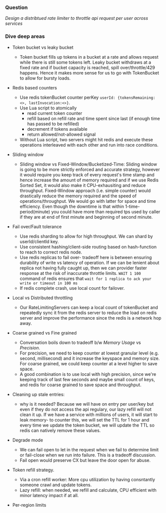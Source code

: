 ### Question
*Design a distribtued rate limiter to throttle api request per user across services*

### Dive deep areas
- Token bucket vs leaky bucket
    - Token bucket fills up tokens in a bucket at a rate and allows request while there is still some tokens left. Leaky bucket withdraws 
    at a fixed rate and if bucket capacity is reached, spill over/throttle/429 happens. Hence it makes more sense for us to go with
     TokenBucket to allow for bursty loads.
- Redis based counters
    - Use redis tokenBucket counter perKey `userId: {tokensRemaining: <>, lastInvocation:<>}`. 
    - Use Lua script to atomically
        - read current token counter
        - refill based on refill rate and time spent since last (if enough time has passed to be refilled)
        - decrement if tokens available
        - return allowed/not-allowed signal
    - Without Lua script, two servers might hit redis and execute these operations interleaved with each other and run into race conditions.
- Sliding window
    - Sliding window vs Fixed-Window/Bucketized-Time: Sliding window is going to be more strictly enforced and accurate strategy, however it would require you keep track of every request's time stamp and hence increase the amount of memory required and if we use Redis Sorted Set, it would also make it CPU-exhausiting and reduce throughput. Fixed-Window approach (i.e. simple counter) would drastically reduce the memory required and the speed of operations/throughput. We would go with latter for space and time efficiency. Even though the downtime is that within 1-time-period(minute) you could have more than required tps used by caller if they are at end of first minute and beginning of second minute.
- Fail over/Fault tolerance
    - Use redis sharding to allow for high throughput. We can shard by userId/clientId key.
    - Use consistent hashing/client-side routing based on hash-function to reach to correct redis node. 
    - Use redis replicas to fail over- tradeoff here is between ensuring durability of write vs latency of operation. If we can be lenient about replica not having fully caught up, then we can provider faster response at the risk of inaccurate throttle limits. `WAIT 1 100` command of redis ensures that `wait for 1 replica to ack your write or timeout in 100 ms`
    - If redis complete crash, use local count for failover. 
- Local vs Distributed throttling
    - Our RateLimitingServers can keep a local count of tokenBucket and repeatedly sync it from the redis server to reduce the load on redis server and improve the performance since the redis is a network hop away.

- Coarse grained vs Fine grained
    - Conversation boils down to tradeoff b/w *Memory Usage* vs *Precision*. 
    - For precision, we need to keep counter at lowest granular level (e.g. second, millisecond) and it increase the keyspace and memory size. For coarse grained, we could keep counter at a level higher to save space.
    - A good combination is to use local with high precision, since we're keeping track of last few seconds and maybe small count of keys, and redis for coarse grained to save space and throughput.
- Cleaning up stale entries:
    - why is it needed? Because we will have on entry per user/key but even if they do not access the api regulary, our lazy refill will not clean it up. If we have a service with millions of users, it will start to leak memory- to counter this, we will set the TTL for 1 hour and every time we update the token bucket, we will update the TTL so redis can natively remove these values.
- Degrade mode
    - We can fail open to let in the request when we fail to determine limit or fail-close when we run into failure. This is a tradeoff discussion.
    - Fail open would preserve CX but leave the door open for abuse.
- Token refill strategy.
    - Via a cron refill worker: More cpu utilization by having consntantly someone crawl and update tokens. 
    - Lazy refill: when needed, we refill and calculate, CPU efficient with minor latency impact if at all.
- Per-region limits